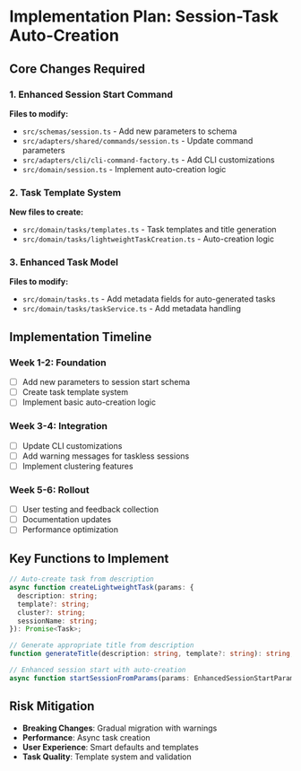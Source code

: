 # Implementation Plan: Session-Task Auto-Creation

## Core Changes Required

### 1. Enhanced Session Start Command

**Files to modify:**

- `src/schemas/session.ts` - Add new parameters to schema
- `src/adapters/shared/commands/session.ts` - Update command parameters
- `src/adapters/cli/cli-command-factory.ts` - Add CLI customizations
- `src/domain/session.ts` - Implement auto-creation logic

### 2. Task Template System

**New files to create:**

- `src/domain/tasks/templates.ts` - Task templates and title generation
- `src/domain/tasks/lightweightTaskCreation.ts` - Auto-creation logic

### 3. Enhanced Task Model

**Files to modify:**

- `src/domain/tasks.ts` - Add metadata fields for auto-generated tasks
- `src/domain/tasks/taskService.ts` - Add metadata handling

## Implementation Timeline

### Week 1-2: Foundation

- [ ] Add new parameters to session start schema
- [ ] Create task template system
- [ ] Implement basic auto-creation logic

### Week 3-4: Integration

- [ ] Update CLI customizations
- [ ] Add warning messages for taskless sessions
- [ ] Implement clustering features

### Week 5-6: Rollout

- [ ] User testing and feedback collection
- [ ] Documentation updates
- [ ] Performance optimization

## Key Functions to Implement

```typescript
// Auto-create task from description
async function createLightweightTask(params: {
  description: string;
  template?: string;
  cluster?: string;
  sessionName: string;
}): Promise<Task>;

// Generate appropriate title from description
function generateTitle(description: string, template?: string): string;

// Enhanced session start with auto-creation
async function startSessionFromParams(params: EnhancedSessionStartParams): Promise<Session>;
```

## Risk Mitigation

- **Breaking Changes**: Gradual migration with warnings
- **Performance**: Async task creation
- **User Experience**: Smart defaults and templates
- **Task Quality**: Template system and validation

